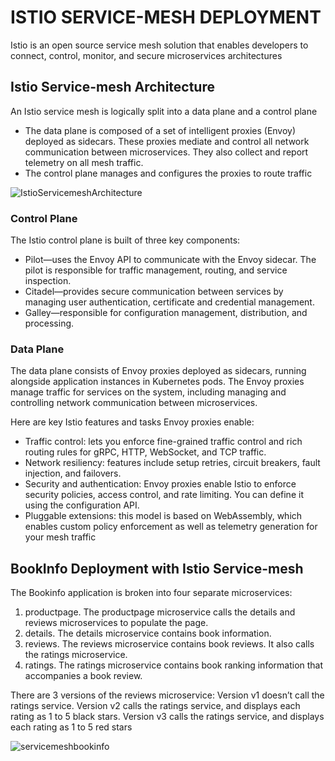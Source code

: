 # ISTIO SERVICE-MESH DEPLOYMENT
Istio is an open source service mesh solution that enables developers to connect, control, monitor, and secure microservices architectures

## Istio Service-mesh Architecture
An Istio service mesh is logically split into a data plane and a control plane

- The data plane is composed of a set of intelligent proxies (Envoy) deployed as sidecars. These proxies mediate and control all network communication between microservices. They also collect and report telemetry on all mesh traffic.
- The control plane manages and configures the proxies to route traffic

![IstioServicemeshArchitecture](diagrams/IstioServicemeshArchitecture.png)

### Control Plane
The Istio control plane is built of three key components:

- Pilot—uses the Envoy API to communicate with the Envoy sidecar. The pilot is responsible for traffic management, routing, and service inspection.
- Citadel—provides secure communication between services by managing user authentication, certificate and credential management.
- Galley—responsible for configuration management, distribution, and processing.

### Data Plane
The data plane consists of Envoy proxies deployed as sidecars, running alongside application instances in Kubernetes pods. The Envoy proxies manage traffic for services on the system, including managing and controlling network communication between microservices.

Here are key Istio features and tasks Envoy proxies enable:

- Traffic control: lets you enforce fine-grained traffic control and rich routing rules for gRPC, HTTP, WebSocket, and TCP traffic.
- Network resiliency: features include setup retries, circuit breakers, fault injection, and failovers.
- Security and authentication: Envoy proxies enable Istio to enforce security policies, access control, and rate limiting. You can define it using the configuration API.
- Pluggable extensions: this model is based on WebAssembly, which enables custom policy enforcement as well as telemetry generation for your mesh traffic

## BookInfo Deployment with Istio Service-mesh
The Bookinfo application is broken into four separate microservices:

1. productpage. The productpage microservice calls the details and reviews microservices to populate the page.
2. details. The details microservice contains book information.
3. reviews. The reviews microservice contains book reviews. It also calls the ratings microservice.
4. ratings. The ratings microservice contains book ranking information that accompanies a book review.

There are 3 versions of the reviews microservice:
Version v1 doesn’t call the ratings service.
Version v2 calls the ratings service, and displays each rating as 1 to 5 black stars.
Version v3 calls the ratings service, and displays each rating as 1 to 5 red stars

![servicemeshbookinfo](diagrams/servicemeshbookinfo.png)